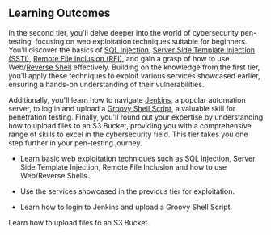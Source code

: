 ## Learning Outcomes

In the second tier, you'll delve deeper into the world of cybersecurity pen-testing, focusing on web exploitation techniques suitable for beginners. You'll discover the basics of [SQL Injection](../../../../3%20-%20Tags/Hacking%20Concepts/SQL%20Injection.md), [Server Side Template Injection (SSTI)](../../../../3%20-%20Tags/Server%20Side%20Template%20Injection%20(SSTI).md), [Remote File Inclusion (RFI)](../../../../3%20-%20Tags/Hacking%20Concepts/Remote%20File%20Inclusion%20(RFI).md), and gain a grasp of how to use Web/[Reverse Shell](../../../../3%20-%20Tags/Hacking%20Concepts/Reverse%20Shell.md) effectively. Building on the knowledge from the first tier, you'll apply these techniques to exploit various services showcased earlier, ensuring a hands-on understanding of their vulnerabilities.

Additionally, you'll learn how to navigate [Jenkins](../../../../3%20-%20Tags/Hacking%20Concepts/Jenkins.md), a popular automation server, to log in and upload a [Groovy Shell Script](../../../../3%20-%20Tags/Hacking%20Concepts/Groovy%20Shell%20Script.md), a valuable skill for penetration testing. Finally, you'll round out your expertise by understanding how to upload files to an S3 Bucket, providing you with a comprehensive range of skills to excel in the cybersecurity field. This tier takes you one step further in your pen-testing journey.

- Learn basic web exploitation techniques such as SQL injection, Server Side Template Injection, Remote File Inclusion and how to use Web/Reverse Shells.

- Use the services showcased in the previous tier for exploitation.

- Learn how to login to Jenkins and upload a Groovy Shell Script.

Learn how to upload files to an S3 Bucket.